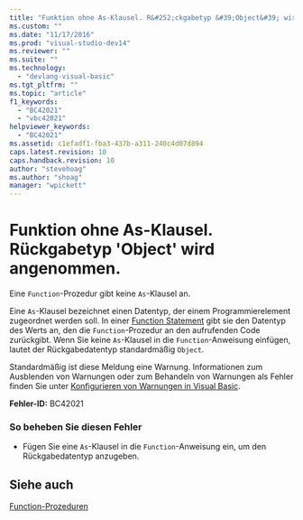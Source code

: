 ```yaml
---
title: "Funktion ohne As-Klausel. R&#252;ckgabetyp &#39;Object&#39; wird angenommen. | Microsoft Docs"
ms.custom: ""
ms.date: "11/17/2016"
ms.prod: "visual-studio-dev14"
ms.reviewer: ""
ms.suite: ""
ms.technology: 
  - "devlang-visual-basic"
ms.tgt_pltfrm: ""
ms.topic: "article"
f1_keywords: 
  - "BC42021"
  - "vbc42021"
helpviewer_keywords: 
  - "BC42021"
ms.assetid: c1efadf1-fba3-437b-a311-240c4d07d894
caps.latest.revision: 10
caps.handback.revision: 10
author: "stevehoag"
ms.author: "shoag"
manager: "wpickett"
---
```

# Funktion ohne As-Klausel. R&#252;ckgabetyp &#39;Object&#39; wird angenommen.
Eine `Function`\-Prozedur gibt keine `As`\-Klausel an.  
  
 Eine `As`\-Klausel bezeichnet einen Datentyp, der einem Programmierelement zugeordnet werden soll. In einer [Function Statement](../../visual-basic/language-reference/statements/function-statement.md) gibt sie den Datentyp des Werts an, den die `Function`\-Prozedur an den aufrufenden Code zurückgibt. Wenn Sie keine `As`\-Klausel in die `Function`\-Anweisung einfügen, lautet der Rückgabedatentyp standardmäßig `Object`.  
  
 Standardmäßig ist diese Meldung eine Warnung. Informationen zum Ausblenden von Warnungen oder zum Behandeln von Warnungen als Fehler finden Sie unter [Konfigurieren von Warnungen in Visual Basic](/visual-studio/ide/configuring-warnings-in-visual-basic).  
  
 **Fehler\-ID:** BC42021  
  
### So beheben Sie diesen Fehler  
  
-   Fügen Sie eine `As`\-Klausel in die `Function`\-Anweisung ein, um den Rückgabedatentyp anzugeben.  
  
## Siehe auch  
 [Function\-Prozeduren](../../visual-basic/programming-guide/language-features/procedures/function-procedures.md)